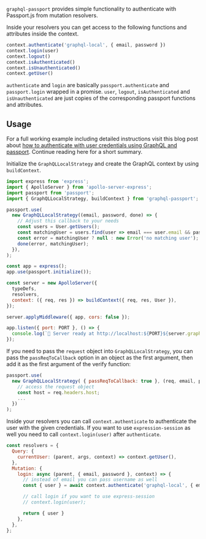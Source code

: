 `graphql-passport` provides simple functionality to authenticate with Passport.js from mutation resolvers.

Inside your resolvers you can get access to the following functions and attributes inside the context.

```js
context.authenticate('graphql-local', { email, password })
context.login(user)
context.logout()
context.isAuthenticated()
context.isUnauthenticated()
context.getUser()
```

`authenticate` and `login` are basically `passport.authenticate` and `passport.login` wrapped in a promise. `user`, `logout`, `isAuthenticated` and `isUnauthenticated` are just copies of the corresponding passport functions and attributes.

## Usage

For a full working example including detailed instructions visit this blog post about [how to authenticate with user credentials using GraphQL and passport](https://jkettmann.com/authentication-with-credentials-using-graphql-and-passport/). Continue reading here for a short summary.

Initialize the `GraphQLLocalStrategy` and create the GraphQL context by using `buildContext`.

```js
import express from 'express';
import { ApolloServer } from 'apollo-server-express';
import passport from 'passport';
import { GraphQLLocalStrategy, buildContext } from 'graphql-passport';

passport.use(
  new GraphQLLocalStrategy((email, password, done) => {
    // Adjust this callback to your needs
    const users = User.getUsers();
    const matchingUser = users.find(user => email === user.email && password === user.password);
    const error = matchingUser ? null : new Error('no matching user');
    done(error, matchingUser);
  }),
);

const app = express();
app.use(passport.initialize());

const server = new ApolloServer({
  typeDefs,
  resolvers,
  context: ({ req, res }) => buildContext({ req, res, User }),
});

server.applyMiddleware({ app, cors: false });

app.listen({ port: PORT }, () => {
  console.log(`🚀 Server ready at http://localhost:${PORT}${server.graphqlPath}`);
});
```

If you need to pass the `request` object into `GraphQLLocalStrategy`, you can pass the `passReqToCallback` option in an object as the first argument, then add it as the first argument of the verify function:
```js
passport.use(
  new GraphQLLocalStrategy( { passReqToCallback: true }, (req, email, password, done) => {
    // access the request object
    const host = req.headers.host;
    ...
  })
);
```

Inside your resolvers you can call `context.authenticate` to authenticate the user with the given credentials. If you want to use `expression-session` as well you need to call `context.login(user)` after `authenticate`.

```js
const resolvers = {
  Query: {
    currentUser: (parent, args, context) => context.getUser(),
  },
  Mutation: {
    login: async (parent, { email, password }, context) => {
      // instead of email you can pass username as well
      const { user } = await context.authenticate('graphql-local', { email, password });

      // call login if you want to use express-session
      // context.login(user);

      return { user }
    },
  },
};
```